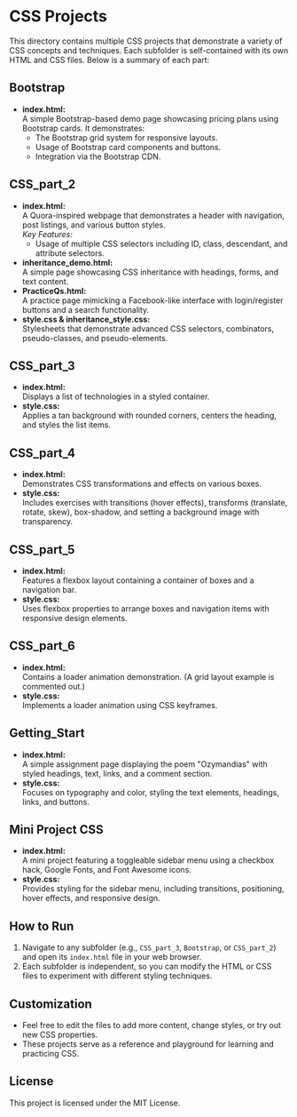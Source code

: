 # CSS Projects

This directory contains multiple CSS projects that demonstrate a variety of CSS concepts and techniques. Each subfolder is self-contained with its own HTML and CSS files. Below is a summary of each part:

## Bootstrap
- **index.html:**  
  A simple Bootstrap-based demo page showcasing pricing plans using Bootstrap cards. It demonstrates:
  - The Bootstrap grid system for responsive layouts.
  - Usage of Bootstrap card components and buttons.
  - Integration via the Bootstrap CDN.
  
## CSS_part_2
- **index.html:**  
  A Quora-inspired webpage that demonstrates a header with navigation, post listings, and various button styles.  
  _Key Features:_  
  - Usage of multiple CSS selectors including ID, class, descendant, and attribute selectors.
- **inheritance_demo.html:**  
  A simple page showcasing CSS inheritance with headings, forms, and text content.
- **PracticeQs.html:**  
  A practice page mimicking a Facebook-like interface with login/register buttons and a search functionality.
- **style.css & inheritance_style.css:**  
  Stylesheets that demonstrate advanced CSS selectors, combinators, pseudo-classes, and pseudo-elements.

## CSS_part_3
- **index.html:**  
  Displays a list of technologies in a styled container.
- **style.css:**  
  Applies a tan background with rounded corners, centers the heading, and styles the list items.

## CSS_part_4
- **index.html:**  
  Demonstrates CSS transformations and effects on various boxes.
- **style.css:**  
  Includes exercises with transitions (hover effects), transforms (translate, rotate, skew), box-shadow, and setting a background image with transparency.

## CSS_part_5
- **index.html:**  
  Features a flexbox layout containing a container of boxes and a navigation bar.
- **style.css:**  
  Uses flexbox properties to arrange boxes and navigation items with responsive design elements.

## CSS_part_6
- **index.html:**  
  Contains a loader animation demonstration. (A grid layout example is commented out.)
- **style.css:**  
  Implements a loader animation using CSS keyframes.

## Getting_Start
- **index.html:**  
  A simple assignment page displaying the poem "Ozymandias" with styled headings, text, links, and a comment section.
- **style.css:**  
  Focuses on typography and color, styling the text elements, headings, links, and buttons.

## Mini Project CSS
- **index.html:**  
  A mini project featuring a toggleable sidebar menu using a checkbox hack, Google Fonts, and Font Awesome icons.
- **style.css:**  
  Provides styling for the sidebar menu, including transitions, positioning, hover effects, and responsive design.

## How to Run
1. Navigate to any subfolder (e.g., `CSS_part_3`, `Bootstrap`, or `CSS_part_2`) and open its `index.html` file in your web browser.
2. Each subfolder is independent, so you can modify the HTML or CSS files to experiment with different styling techniques.

## Customization
- Feel free to edit the files to add more content, change styles, or try out new CSS properties.
- These projects serve as a reference and playground for learning and practicing CSS.

## License
This project is licensed under the MIT License.
